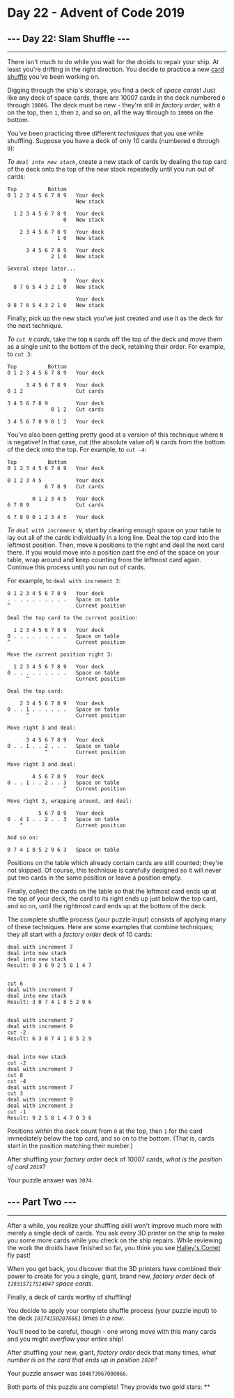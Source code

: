 # Day 22 - Advent of Code 2019

## --- Day 22: Slam Shuffle ---

-----------------------------

There isn't much to do while you wait for the droids to repair your ship. At least you're drifting in the right direction. You decide to practice a new [card shuffle](https://en.wikipedia.org/wiki/Shuffling) you've been working on.

Digging through the ship's storage, you find a deck of _space cards_! Just like any deck of space cards, there are 10007 cards in the deck numbered `0` through `10006`. The deck must be new - they're still in _factory order_, with `0` on the top, then `1`, then `2`, and so on, all the way through to `10006` on the bottom.

You've been practicing three different _techniques_ that you use while shuffling. Suppose you have a deck of only 10 cards (numbered `0` through `9`):

_To `deal into new stack`_, create a new stack of cards by dealing the top card of the deck onto the top of the new stack repeatedly until you run out of cards:

    Top          Bottom
    0 1 2 3 4 5 6 7 8 9   Your deck
                          New stack
    
      1 2 3 4 5 6 7 8 9   Your deck
                      0   New stack
    
        2 3 4 5 6 7 8 9   Your deck
                    1 0   New stack
    
          3 4 5 6 7 8 9   Your deck
                  2 1 0   New stack
    
    Several steps later...
    
                      9   Your deck
      8 7 6 5 4 3 2 1 0   New stack
    
                          Your deck
    9 8 7 6 5 4 3 2 1 0   New stack

Finally, pick up the new stack you've just created and use it as the deck for the next technique.

_To `cut N` cards_, take the top `N` cards off the top of the deck and move them as a single unit to the bottom of the deck, retaining their order. For example, to `cut 3`:

    Top          Bottom
    0 1 2 3 4 5 6 7 8 9   Your deck
    
          3 4 5 6 7 8 9   Your deck
    0 1 2                 Cut cards
    
    3 4 5 6 7 8 9         Your deck
                  0 1 2   Cut cards
    
    3 4 5 6 7 8 9 0 1 2   Your deck

You've also been getting pretty good at a version of this technique where `N` is negative! In that case, cut (the absolute value of) `N` cards from the bottom of the deck onto the top. For example, to `cut -4`:

    Top          Bottom
    0 1 2 3 4 5 6 7 8 9   Your deck
    
    0 1 2 3 4 5           Your deck
                6 7 8 9   Cut cards
    
            0 1 2 3 4 5   Your deck
    6 7 8 9               Cut cards
    
    6 7 8 9 0 1 2 3 4 5   Your deck

_To `deal with increment N`_, start by clearing enough space on your table to lay out all of the cards individually in a long line. Deal the top card into the leftmost position. Then, move `N` positions to the right and deal the next card there. If you would move into a position past the end of the space on your table, wrap around and keep counting from the leftmost card again. Continue this process until you run out of cards.

For example, to `deal with increment 3`:

    0 1 2 3 4 5 6 7 8 9   Your deck
    . . . . . . . . . .   Space on table
    ^                     Current position
    
    Deal the top card to the current position:
    
      1 2 3 4 5 6 7 8 9   Your deck
    0 . . . . . . . . .   Space on table
    ^                     Current position
    
    Move the current position right 3:
    
      1 2 3 4 5 6 7 8 9   Your deck
    0 . . . . . . . . .   Space on table
          ^               Current position
    
    Deal the top card:
    
        2 3 4 5 6 7 8 9   Your deck
    0 . . 1 . . . . . .   Space on table
          ^               Current position
    
    Move right 3 and deal:
    
          3 4 5 6 7 8 9   Your deck
    0 . . 1 . . 2 . . .   Space on table
                ^         Current position
    
    Move right 3 and deal:
    
            4 5 6 7 8 9   Your deck
    0 . . 1 . . 2 . . 3   Space on table
                      ^   Current position
    
    Move right 3, wrapping around, and deal:
    
              5 6 7 8 9   Your deck
    0 . 4 1 . . 2 . . 3   Space on table
        ^                 Current position
    
    And so on:
    
    0 7 4 1 8 5 2 9 6 3   Space on table

Positions on the table which already contain cards are still counted; they're not skipped. Of course, this technique is carefully designed so it will never put two cards in the same position or leave a position empty.

Finally, collect the cards on the table so that the leftmost card ends up at the top of your deck, the card to its right ends up just below the top card, and so on, until the rightmost card ends up at the bottom of the deck.

The complete shuffle process (your puzzle input) consists of applying many of these techniques. Here are some examples that combine techniques; they all start with a _factory order_ deck of 10 cards:

    deal with increment 7
    deal into new stack
    deal into new stack
    Result: 0 3 6 9 2 5 8 1 4 7
    

    cut 6
    deal with increment 7
    deal into new stack
    Result: 3 0 7 4 1 8 5 2 9 6
    

    deal with increment 7
    deal with increment 9
    cut -2
    Result: 6 3 0 7 4 1 8 5 2 9
    

    deal into new stack
    cut -2
    deal with increment 7
    cut 8
    cut -4
    deal with increment 7
    cut 3
    deal with increment 9
    deal with increment 3
    cut -1
    Result: 9 2 5 8 1 4 7 0 3 6

Positions within the deck count from `0` at the top, then `1` for the card immediately below the top card, and so on to the bottom. (That is, cards start in the position matching their number.)

After shuffling your _factory order_ deck of 10007 cards, _what is the position of card `2019`?_

Your puzzle answer was `3074`.

## --- Part Two ---

-----------------------------

After a while, you realize your shuffling skill won't improve much more with merely a single deck of cards. You ask every 3D printer on the ship to make you some more cards while you check on the ship repairs. While reviewing the work the droids have finished so far, you think you see [Halley's Comet](https://en.wikipedia.org/wiki/Halley%27s_Comet) fly past!

When you get back, you discover that the 3D printers have combined their power to create for you a single, giant, brand new, _factory order_ deck of _`119315717514047` space cards_.

Finally, a deck of cards worthy of shuffling!

You decide to apply your complete shuffle process (your puzzle input) to the deck _`101741582076661` times in a row_.

You'll need to be careful, though - one wrong move with this many cards and you might _overflow_ your entire ship!

After shuffling your new, giant, _factory order_ deck that many times, _what number is on the card that ends up in position `2020`?_

Your puzzle answer was `104073967000066`.

Both parts of this puzzle are complete! They provide two gold stars: \*\*
